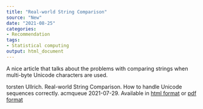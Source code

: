 ```yaml
---
title: "Real-world String Comparison"
source: "New"
date: "2021-08-25"
categories:
- Recommendation
tags:
- Statistical computing
output: html_document
---
```


A nice article that talks about the problems with comparing strings when multi-byte Unicode characters are used.

<!--more-->

torsten Ullrich. Real-world String Comparison. How to handle Unicode sequences correctly. acmqueue 2021-07-29. Available in [html format][ull1] or [pdf format][ull2]


[ull1]: https://queue.acm.org/detail.cfm?id=3478522
[ull2]: https://dl.acm.org/ft_gateway.cfm?id=3478522&ftid=2178287&dwn=1
